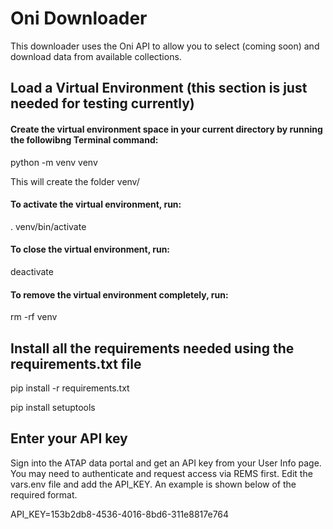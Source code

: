 # Oni Downloader

This downloader uses the Oni API to allow you to select (coming soon) and download data from available collections.

## Load a Virtual Environment (this section is just needed for testing currently)

#### Create the virtual environment space in your current directory by running the followibng Terminal command:
python -m venv venv

This will create the folder venv/

#### To activate the virtual environment, run:
. venv/bin/activate

#### To close the virtual environment, run:
deactivate

#### To remove the virtual environment completely, run:
rm -rf venv

## Install all the requirements needed using the requirements.txt file
pip install -r requirements.txt

pip install setuptools

## Enter your API key
Sign into the ATAP data portal and get an API key from your User Info page. You may need to authenticate and request access via REMS first. Edit the vars.env file and add the API_KEY. An example is shown below of the required format.

API_KEY=153b2db8-4536-4016-8bd6-311e8817e764